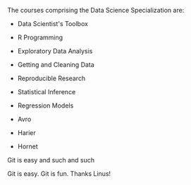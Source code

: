 The courses comprising the Data Science Specialization are:


* Data Scientist's Toolbox

* R Programming

* Exploratory Data Analysis

* Getting and Cleaning Data

* Reproducible Research

* Statistical Inference

* Regression Models

* Avro

* Harier

* Hornet

Git is easy and such and such

Git is easy. Git is fun. Thanks Linus!